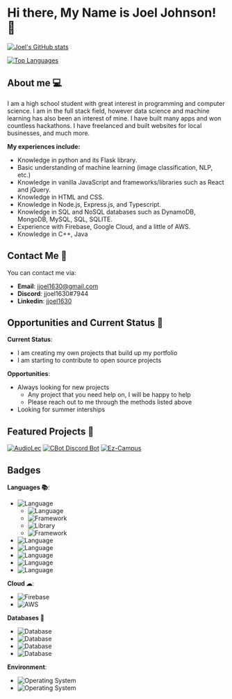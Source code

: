 # Hi there, My Name is Joel Johnson! 👋

<!--
**jjoel1630/jjoel1630** is a ✨ _special_ ✨ repository because its `README.md` (this file) appears on your GitHub profile.

Here are some ideas to get you started:

- 🔭 I’m currently working on ...
- 🌱 I’m currently learning ...
- 👯 I’m looking to collaborate on ...
- 🤔 I’m looking for help with ...
- 💬 Ask me about ...
- 📫 How to reach me: ...
- 😄 Pronouns: ...
- ⚡ Fun fact: ...
-->

[![Joel's GitHub stats](https://github-readme-stats.vercel.app/api?username=jjoel1630&theme=material-palenight&show_icons=true)](https://github.com/anuraghazra/github-readme-stats)

[![Top Languages](https://github-readme-stats.vercel.app/api/top-langs/?username=jjoel1630&theme=material-palenight&show_icons=true)](https://github.com/anuraghazra/github-readme-stats)

## About me 💻

I am a high school student with great interest in programming and computer science. I am in the full stack field, however data science and machine learning has also been an interest of mine. I have built many apps and won countless hackathons. I have freelanced and built websites for local businesses, and much more.

**My experiences include:**
- Knowledge in python and its Flask library.
- Basic understanding of machine learning (image classification, NLP, etc.)
- Knowledge in vanilla JavaScript and frameworks/libraries such as React and jQuery.
- Knowledge in HTML and CSS.
- Knowledge in Node.js, Express.js, and Typescript.
- Knowledge in SQL and NoSQL databases such as DynamoDB, MongoDB, MySQL, SQL, SQLITE.
- Experience with Firebase, Google Cloud, and a little of AWS.
- Knowledge in C++, Java

## Contact Me 📮
You can contact me via:
- **Email**: jjoel1630@gmail.com
- **Discord**: jjoel1630#7944
- **Linkedin**: [jjoel1630](https://www.linkedin.com/in/jjoel1630/)

## Opportunities and Current Status 📁
**Current Status**:
- I am creating my own projects that build up my portfolio
- I am starting to contribute to open source projects

**Opportunities**:
- Always looking for new projects
  - Any project that you need help on, I will be happy to help
  - Please reach out to me through the methods listed above
- Looking for summer interships

## Featured Projects 🥇
[![AudioLec](https://github-readme-stats.vercel.app/api/pin/?username=aryamankukal&repo=AudioLec&theme=material-palenight&show_icons=true)](https://github.com/anuraghazra/github-readme-stats)
[![CBot Discord Bot](https://github-readme-stats.vercel.app/api/pin/?username=jjoel1630&repo=CBot&theme=material-palenight&show_icons=true)](https://github.com/anuraghazra/github-readme-stats)
[![Ez-Campus](https://github-readme-stats.vercel.app/api/pin/?username=jjoel1630&repo=Ez-Campus&theme=material-palenight&show_icons=true)](https://github.com/anuraghazra/github-readme-stats)

## Badges
**Languages 📚**:
- ![Language](https://img.shields.io/badge/Language-JavaScript-blue?style=for-the-badge&logo=JavaScript&logoColor=white)
  - ![Language](https://img.shields.io/badge/Language-TypeScript-blue?style=for-the-badge&logo=TypeScript&logoColor=white)
  - ![Framework](https://img.shields.io/badge/Framework-Nodejs-blue?style=for-the-badge&logo=Javascript&logoColor=white)
  - ![Library](https://img.shields.io/badge/Library-React-blue?style=for-the-badge&logo=React&logoColor=white)
  - ![Framework](https://img.shields.io/badge/Framework-Expressjs-blue?style=for-the-badge&logo=Express&logoColor=white)
- ![Language](https://img.shields.io/badge/Language-HTML-blue?style=for-the-badge&logo=HTML5&logoColor=white)
- ![Language](https://img.shields.io/badge/Language-CSS-blue?style=for-the-badge&logo=CSS3&logoColor=white)
- ![Language](https://img.shields.io/badge/Language-C++-blue?style=for-the-badge&logoColor=white)
- ![Language](https://img.shields.io/badge/Language-Java-blue?style=for-the-badge&logo=Java&logoColor=white)
- ![Language](https://img.shields.io/badge/Language-Python-blue?style=for-the-badge&logo=Python&logoColor=white)

**Cloud ☁**:
- ![Firebase](https://img.shields.io/badge/Cloud%20SDK-Firebase-blue?style=for-the-badge&logo=Firebase&logoColor=white)
- ![AWS](https://img.shields.io/badge/Cloud%20Provider-AWS-blue?style=for-the-badge&logo=Amazon%20AWS&logoColor=white)

**Databases 📄**
- ![Database](https://img.shields.io/badge/Database-MongoDB-blue?style=for-the-badge&logo=MongoDB&logoColor=white)
- ![Database](https://img.shields.io/badge/Database-DynamoDB-blue?style=for-the-badge&logo=Amazon%20DynamoDB&logoColor=white)
- ![Database](http://img.shields.io/badge/Database-MySQL-blue?style=for-the-badge&logo=MySQL&logoColor=white)
- ![Database](https://img.shields.io/badge/Database-SQLITE-blue?style=for-the-badge&logo=SQLite&logoColor=white)

**Environment**:
- ![Operating System](https://img.shields.io/badge/Operating%20System-Ubuntu-blue?style=for-the-badge&logo=Ubuntu&logoColor=white)
- ![Operating System](https://img.shields.io/badge/Operating%20System-Windows-blue?style=for-the-badge&logo=Windows&logoColor=white)
